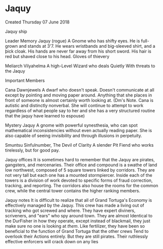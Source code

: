 # Jaquy
Created Thursday 07 June 2018

Jaquy ship
	
Leader
Memory Jaquy (rogue)
A Gnome who has shifty eyes. He is full-grown and stands at 3'7. He wears wristbands and big-sleeved shirt, and a þick cloak. His hands are never far away from his short sword. His hair is red but shaved close to his head. Gloves of thievery
	
	
Meliarch Vilyahelma
A high-Level Wizard who deals Quietly With threats to the Jaquy
	
Important Members
		
Cana Dawnjewels
A dwarf who doesn't speak. Doesn't communicate at all except by pointing and moving paper around. Anything that she places in front of someone is almost certainly worth looking at. (Dm's Note. Cana is autistic and distinctly nonverbal. She will continue to attempt to work regardless of what people say to her and she has a very structured routine that the jaquy have learned to espouse)
		
Mystery Jaquy 
A gnome with powerful synesthesia, who can spot mathematical inconsistencies without even actually reading paper. She is also capable of seeing invisibility and through illusions in perpetuity.
			
Smuntsu Sinfulnumber, The Devil of Clarity
A slender Pit Fiend who works tirelessly, but for good pay.
			
Jaquy offices
It is sometimes hard to remember that the Jaquy are pirates, gangsters, and mercenaries. Their office and compound is a swathe of land low northwest, composed of 5 square towers linked by corridors. They are not very tall but each one has a mounted stormpiercer. Inside each of the towers is a division of work devoted to specific forms of fraud correction, tracking, and reporting. The corridors also house the rooms for the common crew, while the central tower contains the higher ranking members. 
		
Jaquy notes
It is difficult to realize that all of Grand Tortuga's Economy is effectively managed by the Jaquy. This crew has made a living out of tracking who got screwed and where. They have expert diviners, scriveners, and "ears" who spy around town. They are almost Identical to the DurFisher in how they operate, except instead of blackmail, they just make sure no one is looking at *them*. Like fertilizer, they have been so beneficial to the function of Grand Tortuga that the other crews Tend to overlook their Actions entirely. But they are still pirates. Their ruthlessly effective enforcers will crack down on any lies 

